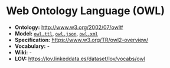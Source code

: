 # Web Ontology Language (OWL)

- **Ontology:** http://www.w3.org/2002/07/owl#
- **Model:** [`owl.ttl`](owl.ttl), [`owl.json`](owl.json), [`owl.xml`](owl.xml)
- **Specification:** https://www.w3.org/TR/owl2-overview/
- **Vocabulary:** -
- **Wiki:** -
- **LOV:** https://lov.linkeddata.es/dataset/lov/vocabs/owl
